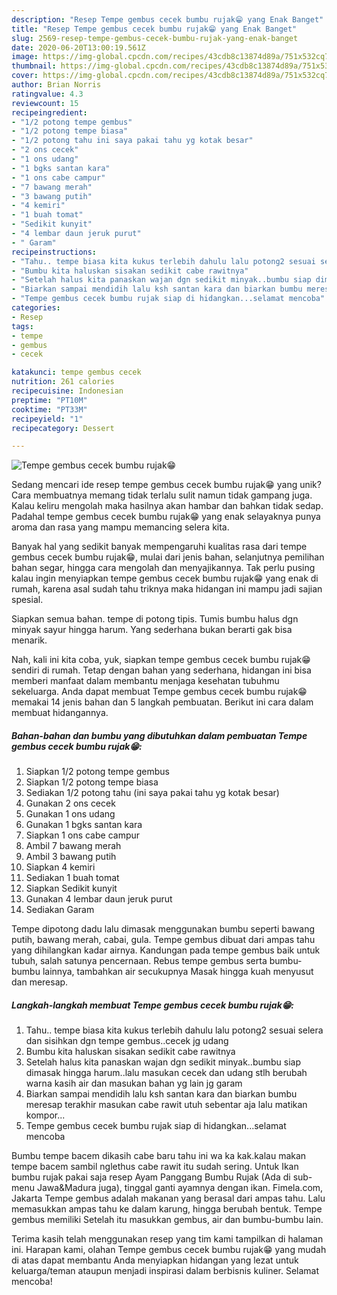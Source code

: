 ```yaml
---
description: "Resep Tempe gembus cecek bumbu rujak😁 yang Enak Banget"
title: "Resep Tempe gembus cecek bumbu rujak😁 yang Enak Banget"
slug: 2569-resep-tempe-gembus-cecek-bumbu-rujak-yang-enak-banget
date: 2020-06-20T13:00:19.561Z
image: https://img-global.cpcdn.com/recipes/43cdb8c13874d89a/751x532cq70/tempe-gembus-cecek-bumbu-rujak😁-foto-resep-utama.jpg
thumbnail: https://img-global.cpcdn.com/recipes/43cdb8c13874d89a/751x532cq70/tempe-gembus-cecek-bumbu-rujak😁-foto-resep-utama.jpg
cover: https://img-global.cpcdn.com/recipes/43cdb8c13874d89a/751x532cq70/tempe-gembus-cecek-bumbu-rujak😁-foto-resep-utama.jpg
author: Brian Norris
ratingvalue: 4.3
reviewcount: 15
recipeingredient:
- "1/2 potong tempe gembus"
- "1/2 potong tempe biasa"
- "1/2 potong tahu ini saya pakai tahu yg kotak besar"
- "2 ons cecek"
- "1 ons udang"
- "1 bgks santan kara"
- "1 ons cabe campur"
- "7 bawang merah"
- "3 bawang putih"
- "4 kemiri"
- "1 buah tomat"
- "Sedikit kunyit"
- "4 lembar daun jeruk purut"
- " Garam"
recipeinstructions:
- "Tahu.. tempe biasa kita kukus terlebih dahulu lalu potong2 sesuai selera dan sisihkan dgn tempe gembus..cecek jg udang"
- "Bumbu kita haluskan sisakan sedikit cabe rawitnya"
- "Setelah halus kita panaskan wajan dgn sedikit minyak..bumbu siap dimasak hingga harum..lalu masukan cecek dan udang stlh berubah warna kasih air dan masukan bahan yg lain jg garam"
- "Biarkan sampai mendidih lalu ksh santan kara dan biarkan bumbu meresap terakhir masukan cabe rawit utuh sebentar aja lalu matikan kompor..."
- "Tempe gembus cecek bumbu rujak siap di hidangkan...selamat mencoba"
categories:
- Resep
tags:
- tempe
- gembus
- cecek

katakunci: tempe gembus cecek 
nutrition: 261 calories
recipecuisine: Indonesian
preptime: "PT10M"
cooktime: "PT33M"
recipeyield: "1"
recipecategory: Dessert

---
```



![Tempe gembus cecek bumbu rujak😁](https://img-global.cpcdn.com/recipes/43cdb8c13874d89a/751x532cq70/tempe-gembus-cecek-bumbu-rujak😁-foto-resep-utama.jpg)

Sedang mencari ide resep tempe gembus cecek bumbu rujak😁 yang unik? Cara membuatnya memang tidak terlalu sulit namun tidak gampang juga. Kalau keliru mengolah maka hasilnya akan hambar dan bahkan tidak sedap. Padahal tempe gembus cecek bumbu rujak😁 yang enak selayaknya punya aroma dan rasa yang mampu memancing selera kita.

Banyak hal yang sedikit banyak mempengaruhi kualitas rasa dari tempe gembus cecek bumbu rujak😁, mulai dari jenis bahan, selanjutnya pemilihan bahan segar, hingga cara mengolah dan menyajikannya. Tak perlu pusing kalau ingin menyiapkan tempe gembus cecek bumbu rujak😁 yang enak di rumah, karena asal sudah tahu triknya maka hidangan ini mampu jadi sajian spesial.

Siapkan semua bahan. tempe di potong tipis. Tumis bumbu halus dgn minyak sayur hingga harum. Yang sederhana bukan berarti gak bisa menarik.


Nah, kali ini kita coba, yuk, siapkan tempe gembus cecek bumbu rujak😁 sendiri di rumah. Tetap dengan bahan yang sederhana, hidangan ini bisa memberi manfaat dalam membantu menjaga kesehatan tubuhmu sekeluarga. Anda dapat membuat Tempe gembus cecek bumbu rujak😁 memakai 14 jenis bahan dan 5 langkah pembuatan. Berikut ini cara dalam membuat hidangannya.

<!--inarticleads1-->

##### Bahan-bahan dan bumbu yang dibutuhkan dalam pembuatan Tempe gembus cecek bumbu rujak😁:

1. Siapkan 1/2 potong tempe gembus
1. Siapkan 1/2 potong tempe biasa
1. Sediakan 1/2 potong tahu (ini saya pakai tahu yg kotak besar)
1. Gunakan 2 ons cecek
1. Gunakan 1 ons udang
1. Gunakan 1 bgks santan kara
1. Siapkan 1 ons cabe campur
1. Ambil 7 bawang merah
1. Ambil 3 bawang putih
1. Siapkan 4 kemiri
1. Sediakan 1 buah tomat
1. Siapkan Sedikit kunyit
1. Gunakan 4 lembar daun jeruk purut
1. Sediakan  Garam


Tempe dipotong dadu lalu dimasak menggunakan bumbu seperti bawang putih, bawang merah, cabai, gula. Tempe gembus dibuat dari ampas tahu yang dihilangkan kadar airnya. Kandungan pada tempe gembus baik untuk tubuh, salah satunya pencernaan. Rebus tempe gembus serta bumbu-bumbu lainnya, tambahkan air secukupnya Masak hingga kuah menyusut dan meresap. 

<!--inarticleads2-->

##### Langkah-langkah membuat Tempe gembus cecek bumbu rujak😁:

1. Tahu.. tempe biasa kita kukus terlebih dahulu lalu potong2 sesuai selera dan sisihkan dgn tempe gembus..cecek jg udang
1. Bumbu kita haluskan sisakan sedikit cabe rawitnya
1. Setelah halus kita panaskan wajan dgn sedikit minyak..bumbu siap dimasak hingga harum..lalu masukan cecek dan udang stlh berubah warna kasih air dan masukan bahan yg lain jg garam
1. Biarkan sampai mendidih lalu ksh santan kara dan biarkan bumbu meresap terakhir masukan cabe rawit utuh sebentar aja lalu matikan kompor...
1. Tempe gembus cecek bumbu rujak siap di hidangkan...selamat mencoba


Bumbu tempe bacem dikasih cabe baru tahu ini wa ka kak.kalau makan tempe bacem sambil nglethus cabe rawit itu sudah sering. Untuk Ikan bumbu rujak pakai saja resep Ayam Panggang Bumbu Rujak (Ada di sub-menu Jawa&amp;Madura juga), tinggal ganti ayamnya dengan ikan. Fimela.com, Jakarta Tempe gembus adalah makanan yang berasal dari ampas tahu. Lalu memasukkan ampas tahu ke dalam karung, hingga berubah bentuk. Tempe gembus memiliki Setelah itu masukkan gembus, air dan bumbu-bumbu lain. 

Terima kasih telah menggunakan resep yang tim kami tampilkan di halaman ini. Harapan kami, olahan Tempe gembus cecek bumbu rujak😁 yang mudah di atas dapat membantu Anda menyiapkan hidangan yang lezat untuk keluarga/teman ataupun menjadi inspirasi dalam berbisnis kuliner. Selamat mencoba!
